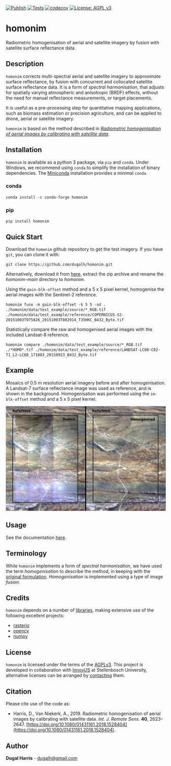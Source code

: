 [![Publish](https://github.com/dugalh/homonim/actions/workflows/publish-pypi.yml/badge.svg)](https://github.com/dugalh/homonim/actions/workflows/publish-pypi.yml)
[![Tests](https://github.com/dugalh/homonim/actions/workflows/test.yml/badge.svg)](https://github.com/dugalh/homonim/actions/workflows/test.yml)
[![codecov](https://codecov.io/gh/dugalh/homonim/branch/main/graph/badge.svg?token=A01698K96C)](https://codecov.io/gh/dugalh/homonim)
[![License: AGPL v3](https://img.shields.io/badge/License-AGPL_v3-blue.svg)](https://www.gnu.org/licenses/agpl-3.0)

# homonim

Radiometric homogenisation of aerial and satellite imagery by fusion with satellite surface reflectance data.  

## Description

`homonim` corrects multi-spectral aerial and satellite imagery to approximate surface reflectance, by fusion with concurrent and collocated satellite surface reflectance data.  It is a form of *spectral harmonisation*, that  adjusts for spatially varying atmospheric and anisotropic (BRDF) effects, without the need for manual reflectance measurements, or target placements.  

It is useful as a pre-processing step for quantitative mapping applications, such as biomass estimation or precision agriculture, and can be applied to drone, aerial or satellite imagery.  

`homonim` is based on the method described in [*Radiometric homogenisation of aerial images by calibrating with satellite data*](https://www.researchgate.net/publication/328317307_Radiometric_homogenisation_of_aerial_images_by_calibrating_with_satellite_data).

## Installation
`homonim` is available as a python 3 package, via `pip` and `conda`.  Under Windows, we recommend using `conda` to simplify the installation of binary dependencies.  The [Miniconda](https://docs.conda.io/en/latest/miniconda.html) installation provides a minimal `conda`.
### conda
```shell
conda install -c conda-forge homonim
```
### pip
```shell
pip install homonim
```

## Quick Start
Download the `homonim` github repository to get the test imagery.  If you have `git`, you can clone it with: 
```shell
git clone https://github.com/dugalh/homonim.git
```
Alternatively, download it from [here](https://github.com/dugalh/homonim/archive/refs/heads/main.zip), extract the zip archive and rename the *homonim-main* directory to *homonim*.

Using the `gain-blk-offset` method and a 5 x 5 pixel kernel, homogenise the aerial images with the Sentinel-2 reference.   
```shell
homonim fuse -m gain-blk-offset -k 5 5 -od . ./homonim/data/test_example/source/*_RGB.tif ./homonim/data/test_example/reference/COPERNICUS-S2-20151003T075826_20151003T082014_T35HKC_B432_Byte.tif
```
Statistically compare the raw and homogenised aerial images with the included Landsat-8 reference.
```shell
homonim compare ./homonim/data/test_example/source/*_RGB.tif ./*HOMO*.tif ./homonim/data/test_example/reference/LANDSAT-LC08-C02-T1_L2-LC08_171083_20150923_B432_Byte.tif
```

## Example
Mosaics of 0.5 m resolution aerial imagery before and after homogenisation.  A Landsat-7 surface reflectance image was used as reference, and is shown in the background.  Homogenisation was performed using the `im-blk-offset` method and a 5 x 5 pixel kernel.  

![example](data/readme_eg.jpg)

## Usage
See the documentation [here](docs/usage.rst).

## Terminology
While `homonim` implements a form of *spectral harmonisation*, we have used the term *homogenisation* to describe the method, in keeping with the [original formulation](https://www.researchgate.net/publication/328317307_Radiometric_homogenisation_of_aerial_images_by_calibrating_with_satellite_data).  *Homogenisation* is implemented using a type of image *fusion*.

## Credits

`homonim` depends on a number of [libraries](meta.yaml), making extensive use of the following excellent projects:

* [rasterio](https://github.com/rasterio/rasterio)
* [opencv](https://github.com/opencv/opencv) 
* [numpy](https://github.com/numpy/numpy)

## License
`homonim` is licensed under the terms of the [AGPLv3](https://www.gnu.org/licenses/agpl-3.0.en.html).  This project is developed in collaboration with [InnovUS](https://www.innovus.co.za/) at Stellenbosch University, alternative licenses can be arranged by [contacting](mailto:sjdewet@sun.ac.za) them.

## Citation
Please cite use of the code as: 
- Harris, D., Van Niekerk, A., 2019. Radiometric homogenisation of aerial images by calibrating with satellite data. *Int. J. Remote Sens.* **40**, 2623–2647. [https://doi.org/10.1080/01431161.2018.1528404](https://doi.org/10.1080/01431161.2018.1528404). 

## Author
**Dugal Harris** - [dugalh@gmail.com](mailto:dugalh@gmail.com)
